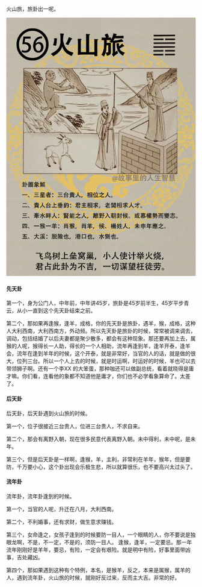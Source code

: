 火山旅，旅卦出一呢。

![图片](../img/火山旅.png)

#### 先天卦

第一个，身为公门人，中年前，中年讲45岁，旅卦是45岁前半生，45岁平步青云，从小一直到这个先天卦结束之前。

第二个，那如果再逢猴，逢羊，成格，你的先天卦是旅卦，遇羊，猴，成格，这种人大利西南，大利西南方，外动频。所以先天卦是旅卦的时候，常常被调来调去，调动，包括结婚了以后夫妻都是聚少散多，都会有这种现象。那还要再加上去，属猴的人呢，猴得长一人助，得长的一个人相助，流年再逢到羊，逢羊开泰，逢羊会，流年在逢到羊年的时候，这个开泰，就是非常好，当官的人的话，就是做的很大，位列三台。所以一个人上去的时候，就是时运啊，时运好的时候，羊也可以去带领狮子啊。还有一个李XX 的大笨蛋，那种咖还可以做副总统，看着就晓得是庸才嘛。你们看，连看他的象都不知道他是庸才，你们也不必学看象算命了。太差了。

#### 后天卦

后天卦，后天卦遇到火山旅的时候。

第一个，位子很接近三台贵人，位进三台贵人，不求自来。

第二个，那会有离野入朝，现在很多民意代表离野入朝。未中得利，未中呢，是未年。

第三个，但是后天卦是一样啊，逢猴，羊，主利，非常利在羊年，猴年，但是要防，千万要小心，这个卦出现会乐极生悲，所以就算很乐，也不要高兴太过头了。

#### 流年卦

流年卦，流年卦逢到的时候。

第一个，当官的人呢，升迁在八月，大利西南。

第二个，不利婚事，还有求财，做生意求赚钱。

第三个，女命逢之，女孩子逢到的时候要防一目人，一个眼睛的人，你不要说是独眼龙啊，不是，不一定，不是的，须防一目人。 逢猴，逢羊，一定要忌。那一年流年刚刚好是羊年，要忌，有险，一定会有艰险。就是明中有险，好事里面带凶事，吉处藏凶。

第四个，那如果遇到这种有个特例，本名，是猴羊，反之，本来是属猴，属羊的人，遇到流年卦，火山旅的时候，就刚好反过来，反而主大吉。非常的好。